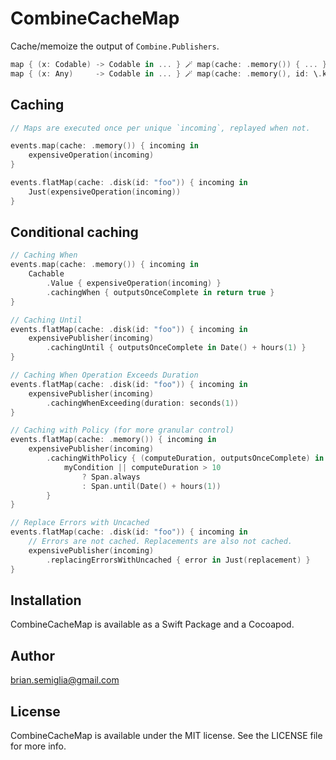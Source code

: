 # CombineCacheMap

Cache/memoize the output of `Combine.Publishers`.

```swift
map { (x: Codable) -> Codable in ... } 🪄 map(cache: .memory()) { ... }
map { (x: Any)     -> Codable in ... } 🪄 map(cache: .memory(), id: \.keyPath) { ... }
```

## Caching

```swift
// Maps are executed once per unique `incoming`, replayed when not.

events.map(cache: .memory()) { incoming in
    expensiveOperation(incoming)
}

events.flatMap(cache: .disk(id: "foo")) { incoming in
    Just(expensiveOperation(incoming))
}
```

## Conditional caching

```swift
// Caching When
events.map(cache: .memory()) { incoming in
    Cachable
        .Value { expensiveOperation(incoming) }
        .cachingWhen { outputsOnceComplete in return true }
}

// Caching Until
events.flatMap(cache: .disk(id: "foo")) { incoming in
    expensivePublisher(incoming)
        .cachingUntil { outputsOnceComplete in Date() + hours(1) }
}

// Caching When Operation Exceeds Duration
events.flatMap(cache: .disk(id: "foo")) { incoming in
    expensivePublisher(incoming)
        .cachingWhenExceeding(duration: seconds(1))
}

// Caching with Policy (for more granular control)
events.flatMap(cache: .memory()) { incoming in
    expensivePublisher(incoming)
        .cachingWithPolicy { (computeDuration, outputsOnceComplete) in
            myCondition || computeDuration > 10 
                ? Span.always 
                : Span.until(Date() + hours(1))
        }
}

// Replace Errors with Uncached
events.flatMap(cache: .disk(id: "foo")) { incoming in
    // Errors are not cached. Replacements are also not cached.
    expensivePublisher(incoming)
        .replacingErrorsWithUncached { error in Just(replacement) }
}
```

## Installation

CombineCacheMap is available as a Swift Package and a Cocoapod.

## Author

brian.semiglia@gmail.com

## License

CombineCacheMap is available under the MIT license. See the LICENSE file for more info.
